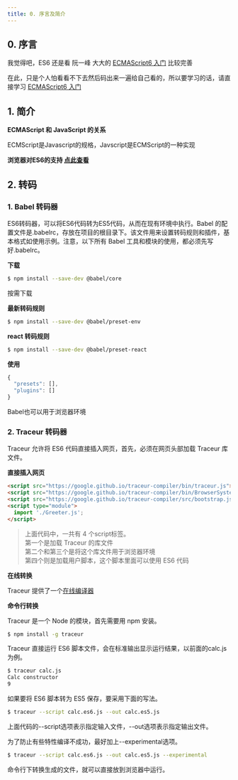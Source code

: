 ```yaml
---
title: 0. 序言及简介
---
```


## 0. 序言

我觉得吧，ES6 还是看 阮一峰 大大的 [ECMAScript6 入门](https://es6.ruanyifeng.com/) 比较完善

在此，只是个人怕看看不下去然后码出来一遍给自己看的，所以要学习的话，请直接学习 [ECMAScript6 入门](https://es6.ruanyifeng.com/)

## 1. 简介

**ECMAScript 和 JavaScript 的关系**

ECMScript是Javascript的规格，Javscript是ECMScript的一种实现

**浏览器对ES6的支持 [点此查看](https://kangax.github.io/compat-table/es6/)**

## 2. 转码

### 1. Babel 转码器

ES6转码器，可以将ES6代码转为ES5代码，从而在现有环境中执行。Babel 的配置文件是.babelrc，存放在项目的根目录下。该文件用来设置转码规则和插件，基本格式如使用示例。注意，以下所有 Babel 工具和模块的使用，都必须先写好.babelrc。

**下载**

``` bash
$ npm install --save-dev @babel/core
```

按需下载

**最新转码规则**

``` bash
$ npm install --save-dev @babel/preset-env
```

**react 转码规则**

``` bash
$ npm install --save-dev @babel/preset-react
```

**使用**

``` js
{
  "presets": [],
  "plugins": []
}
```

Babel也可以用于浏览器环境

### 2. Traceur 转码器

Traceur 允许将 ES6 代码直接插入网页，首先，必须在网页头部加载 Traceur 库文件。

**直接插入网页**

``` html
<script src="https://google.github.io/traceur-compiler/bin/traceur.js"></script>
<script src="https://google.github.io/traceur-compiler/bin/BrowserSystem.js"></script>
<script src="https://google.github.io/traceur-compiler/src/bootstrap.js"></script>
<script type="module">
  import './Greeter.js';
</script>
```

>上面代码中，一共有 4 个script标签。<br/>
>第一个是加载 Traceur 的库文件<br/>
>第二个和第三个是将这个库文件用于浏览器环境<br/>
>第四个则是加载用户脚本，这个脚本里面可以使用 ES6 代码

**在线转换**

Traceur 提供了一个[在线编译器](http://google.github.io/traceur-compiler/demo/repl.html#)

**命令行转换**

Traceur 是一个 Node 的模块，首先需要用 npm 安装。

``` bash
$ npm install -g traceur
```

Traceur 直接运行 ES6 脚本文件，会在标准输出显示运行结果，以前面的calc.js为例。

``` bash
$ traceur calc.js
Calc constructor
9
```

如果要将 ES6 脚本转为 ES5 保存，要采用下面的写法。

``` bash
$ traceur --script calc.es6.js --out calc.es5.js
```

上面代码的--script选项表示指定输入文件，--out选项表示指定输出文件。

为了防止有些特性编译不成功，最好加上--experimental选项。

``` bash
$ traceur --script calc.es6.js --out calc.es5.js --experimental
```

命令行下转换生成的文件，就可以直接放到浏览器中运行。
